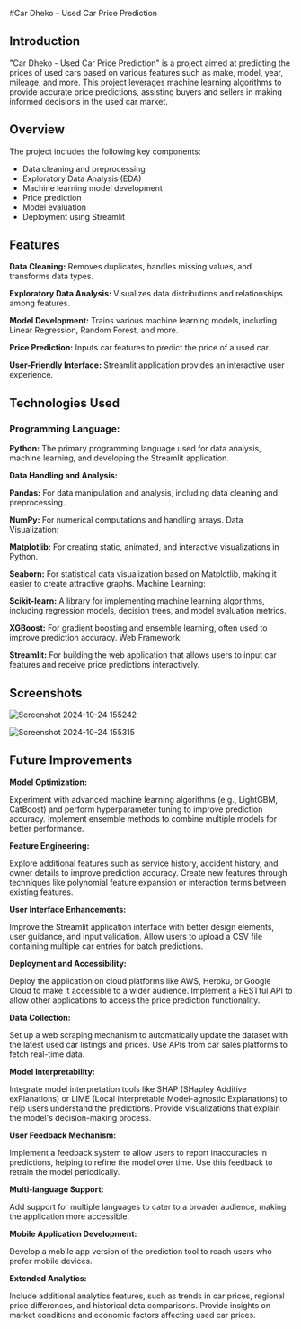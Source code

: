 #Car Dheko - Used Car Price Prediction

## Introduction

"Car Dheko - Used Car Price Prediction" is a project aimed at predicting the prices of used cars based on various features such as make, model, year, mileage, and more. This project leverages machine learning algorithms to provide accurate price predictions, assisting buyers and sellers in making informed decisions in the used car market.

## Overview

The project includes the following key components:

- Data cleaning and preprocessing
- Exploratory Data Analysis (EDA)
- Machine learning model development
- Price prediction
- Model evaluation
- Deployment using Streamlit

## Features

**Data Cleaning:** Removes duplicates, handles missing values, and transforms data types.

**Exploratory Data Analysis:** Visualizes data distributions and relationships among features.

**Model Development:** Trains various machine learning models, including Linear Regression, Random Forest, and more.

**Price Prediction:** Inputs car features to predict the price of a used car.

**User-Friendly Interface:** Streamlit application provides an interactive user experience.



## Technologies Used

### Programming Language:

**Python:** The primary programming language used for data analysis, machine learning, and developing the Streamlit application.

**Data Handling and Analysis:**

**Pandas:** For data manipulation and analysis, including data cleaning and preprocessing.

**NumPy:** For numerical computations and handling arrays.
Data Visualization:

**Matplotlib:** For creating static, animated, and interactive visualizations in Python.

**Seaborn:** For statistical data visualization based on Matplotlib, making it easier to create attractive graphs.
Machine Learning:

**Scikit-learn:** A library for implementing machine learning algorithms, including regression models, decision trees, and model evaluation metrics.

**XGBoost:** For gradient boosting and ensemble learning, often used to improve prediction accuracy.
Web Framework:

**Streamlit:** For building the web application that allows users to input car features and receive price predictions interactively.

## Screenshots

![Screenshot 2024-10-24 155242](https://github.com/user-attachments/assets/06c1c50b-f589-46a9-b9b6-b01b403cd948)



![Screenshot 2024-10-24 155315](https://github.com/user-attachments/assets/fcd273f0-e7b3-4ed4-88c3-44be07b2fee8)
## Future Improvements

**Model Optimization:**

Experiment with advanced machine learning algorithms (e.g., LightGBM, CatBoost) and perform hyperparameter tuning to improve prediction accuracy.
Implement ensemble methods to combine multiple models for better performance.

**Feature Engineering:**

Explore additional features such as service history, accident history, and owner details to improve prediction accuracy.
Create new features through techniques like polynomial feature expansion or interaction terms between existing features.

**User Interface Enhancements:**

Improve the Streamlit application interface with better design elements, user guidance, and input validation.
Allow users to upload a CSV file containing multiple car entries for batch predictions.

**Deployment and Accessibility:**

Deploy the application on cloud platforms like AWS, Heroku, or Google Cloud to make it accessible to a wider audience.
Implement a RESTful API to allow other applications to access the price prediction functionality.

**Data Collection:**

Set up a web scraping mechanism to automatically update the dataset with the latest used car listings and prices.
Use APIs from car sales platforms to fetch real-time data.

**Model Interpretability:**

Integrate model interpretation tools like SHAP (SHapley Additive exPlanations) or LIME (Local Interpretable Model-agnostic Explanations) to help users understand the predictions.
Provide visualizations that explain the model's decision-making process.

**User Feedback Mechanism:**

Implement a feedback system to allow users to report inaccuracies in predictions, helping to refine the model over time.
Use this feedback to retrain the model periodically.

**Multi-language Support:**

Add support for multiple languages to cater to a broader audience, making the application more accessible.

**Mobile Application Development:**

Develop a mobile app version of the prediction tool to reach users who prefer mobile devices.

**Extended Analytics:**

Include additional analytics features, such as trends in car prices, regional price differences, and historical data comparisons.
Provide insights on market conditions and economic factors affecting used car prices.